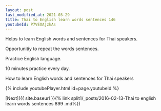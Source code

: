 ```yaml
---
layout: post
last_modified_at: 2021-03-29
title: Thai to English learn words sentences 146 
youtubeId: P7VEOAjzkAs
---
```

 
 
Helps to learn English words and sentences for Thai speakers.

Opportunitiy to repeat the words sentences. 

Practice English language. 
 
10 minutes practice every day. 
 
How to learn English words and sentences for Thai speakers 
 
{% include youtubePlayer.html id=page.youtubeId %}
 
 
[Next]({{ site.baseurl }}{% link  split1/_posts/2016-02-13-Thai to english learn words sentences 899 .md%})
 
